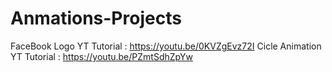 # Anmations-Projects
FaceBook Logo YT Tutorial : https://youtu.be/0KVZgEvz72I
Cicle Animation YT Tutorial : https://youtu.be/PZmtSdhZpYw
